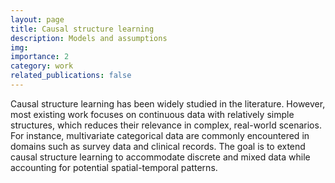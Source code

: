 ```yaml
---
layout: page
title: Causal structure learning
description: Models and assumptions
img:
importance: 2
category: work
related_publications: false
---
```


Causal structure learning has been widely studied in the literature. However, most existing work focuses on continuous data with relatively simple structures, which reduces their relevance in complex, real-world scenarios. For instance, multivariate categorical data are commonly encountered in domains such as survey data and clinical records. The goal is to extend causal structure learning to accommodate discrete and mixed data while accounting for potential spatial-temporal patterns.


